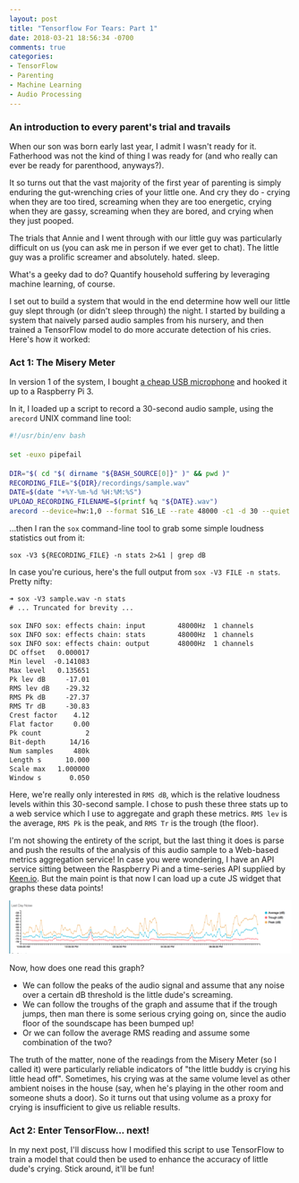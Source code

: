 ```yaml
---
layout: post
title: "Tensorflow For Tears: Part 1"
date: 2018-03-21 18:56:34 -0700
comments: true
categories: 
- TensorFlow
- Parenting
- Machine Learning
- Audio Processing
---
```


### An introduction to every parent's trial and travails

When our son was born early last year, I admit I wasn't ready for it. Fatherhood was not the kind of thing I was ready for (and who really can ever be ready for parenthood, anyways?).

It so turns out that the vast majority of the first year of parenting is simply enduring the gut-wrenching cries of your little one. And cry they do - crying when they are too tired, screaming when they are too energetic, crying when they are gassy, screaming when they are bored, and crying when they just pooped.

The trials that Annie and I went through with our little guy was particularly difficult on us (you can ask me in person if we ever get to chat). The little guy was a prolific screamer and absolutely. hated. sleep.

What's a geeky dad to do? Quantify household suffering by leveraging machine learning, of course.

I set out to build a system that would in the end determine how well our little guy slept through (or didn't sleep through) the night. I started by building a system that naively parsed audio samples from his nursery, and then trained a TensorFlow model to do more accurate detection of his cries. Here's how it worked:

### Act 1: The Misery Meter

In version 1 of the system, I bought [a cheap USB microphone](https://www.amazon.com/Kinobo-Microphone-Desktop-Recognition-Software/dp/B00IR8R7WQ) and hooked it up to a Raspberry Pi 3.

In it, I loaded up a script to record a 30-second audio sample, using the `arecord` UNIX command line tool:

```bash
#!/usr/bin/env bash

set -euxo pipefail

DIR="$( cd "$( dirname "${BASH_SOURCE[0]}" )" && pwd )"
RECORDING_FILE="${DIR}/recordings/sample.wav"
DATE=$(date "+%Y-%m-%d %H:%M:%S")
UPLOAD_RECORDING_FILENAME=$(printf %q "${DATE}.wav")
arecord --device=hw:1,0 --format S16_LE --rate 48000 -c1 -d 30 --quiet "${RECORDING_FILE}"
```

...then I ran the `sox` command-line tool to grab some simple loudness statistics out from it:

```
sox -V3 ${RECORDING_FILE} -n stats 2>&1 | grep dB
```

In case you're curious, here's the full output from `sox -V3 FILE -n stats`. Pretty nifty:

```
➜ sox -V3 sample.wav -n stats
# ... Truncated for brevity ...

sox INFO sox: effects chain: input        48000Hz  1 channels
sox INFO sox: effects chain: stats        48000Hz  1 channels
sox INFO sox: effects chain: output       48000Hz  1 channels
DC offset   0.000017
Min level  -0.141083
Max level   0.135651
Pk lev dB     -17.01
RMS lev dB    -29.32
RMS Pk dB     -27.37
RMS Tr dB     -30.83
Crest factor    4.12
Flat factor     0.00
Pk count           2
Bit-depth      14/16
Num samples     480k
Length s      10.000
Scale max   1.000000
Window s       0.050
```

Here, we're really only interested in `RMS dB`, which is the relative loudness levels within this 30-second sample. I chose to push these three stats up to a web service which I use to aggregate and graph these metrics. `RMS lev` is the average, `RMS Pk` is the peak, and `RMS Tr` is the trough (the floor).

I'm not showing the entirety of the script, but the last thing it does is parse and push the results of the analysis of this audio sample to a Web-based metrics aggregation service! In case you were wondering, I have an API service sitting between the Raspberry Pi and a time-series API supplied by [Keen.io](https://www.keen.io). But the main point is that now I can load up a cute JS widget that graphs these data points!

![Audio crying graph](/images/tensorflow-for-tears/audio-graph.png)

Now, how does one read this graph?

* We can follow the peaks of the audio signal and assume that any noise over a certain dB threshold is the little dude's screaming.
* We can follow the troughs of the graph and assume that if the trough jumps, then man there is some serious crying going on, since the audio floor of the soundscape has been bumped up!
* Or we can follow the average RMS reading and assume some combination of the two?

The truth of the matter, none of the readings from the Misery Meter (so I called it) were particularly reliable indicators of "the little buddy is crying his little head off". Sometimes, his crying was at the same volume level as other ambient noises in the house (say, when he's playing in the other room and someone shuts a door). So it turns out that using volume as a proxy for crying is insufficient to give us reliable results.

### Act 2: Enter TensorFlow... next!

In my next post, I'll discuss how I modified this script to use TensorFlow to train a model that could then be used to enhance the accuracy of little dude's crying. Stick around, it'll be fun!
